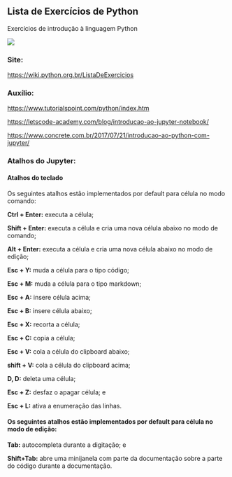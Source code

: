 ## Lista de Exercícios de Python
Exercícios de introdução à linguagem Python

<img src="https://fiverr-res.cloudinary.com/images/q_auto,f_auto/gigs/114798028/original/36f0ca130873344ad0c2d2428b056e608e17ff9c/do-python-coding-and-jenkins-setup.png">


### Site:

https://wiki.python.org.br/ListaDeExercicios

### Auxílio:

https://www.tutorialspoint.com/python/index.htm

https://letscode-academy.com/blog/introducao-ao-jupyter-notebook/

https://www.concrete.com.br/2017/07/21/introducao-ao-python-com-jupyter/



### Atalhos do Jupyter:


#### Atalhos do teclado

Os seguintes atalhos estão implementados por default para célula no modo comando:

<b>Ctrl + Enter:</b> executa a célula;

<b>Shift + Enter:</b> executa a célula e cria uma nova célula abaixo no modo de comando;

<b>Alt + Enter:</b> executa a célula e cria uma nova célula abaixo no modo de edição;

<b>Esc + Y:</b> muda a célula para o tipo código;

<b>Esc + M:</b> muda a célula para o tipo markdown;

<b>Esc + A:</b> insere célula acima;

<b>Esc + B:</b> insere célula abaixo;

<b>Esc + X:</b> recorta a célula;

<b>Esc + C:</b> copia a célula;

<b>Esc + V:</b> cola a célula do clipboard abaixo;

<b>shift + V:</b> cola a célula do clipboard acima;

<b>D, D:</b> deleta uma célula;

<b>Esc + Z:</b> desfaz o apagar célula; e

<b>Esc + L:</b> ativa a enumeração das linhas.


#### Os seguintes atalhos estão implementados por default para célula no modo de edição:

<b>Tab:</b> autocompleta durante a digitação; e

<b>Shift+Tab:</b> abre uma minijanela com parte da documentação sobre a parte do código durante a documentação.
